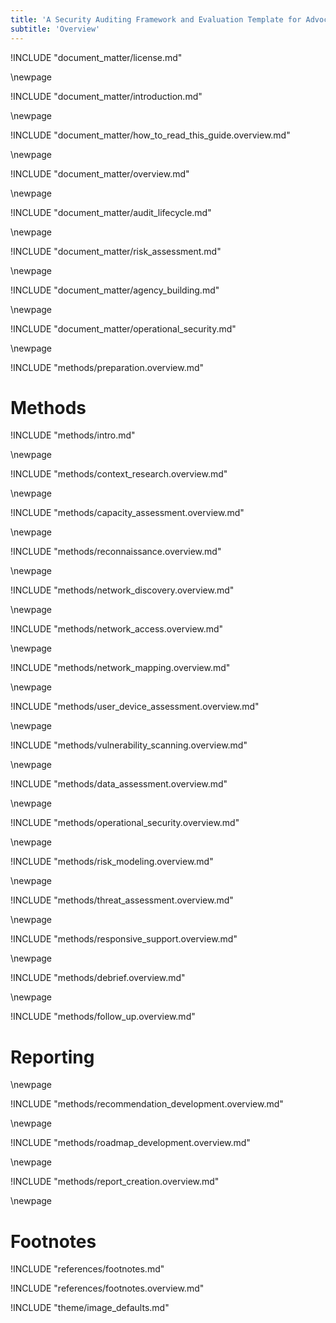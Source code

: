 ```yaml
---
title: 'A Security Auditing Framework and Evaluation Template for Advocacy Groups'
subtitle: 'Overview'
---
```


<!-- License -->

!INCLUDE "document_matter/license.md"

\newpage

<!-- Introduction -->

!INCLUDE "document_matter/introduction.md"

\newpage

!INCLUDE "document_matter/how_to_read_this_guide.overview.md"

\newpage

<!-- Overview -->

!INCLUDE "document_matter/overview.md"

\newpage

<!-- Audit Lifecycle -->

!INCLUDE "document_matter/audit_lifecycle.md"

\newpage
<!-- Risk Modeling -->

!INCLUDE "document_matter/risk_assessment.md"

\newpage
<!-- Agency Building -->

!INCLUDE "document_matter/agency_building.md"

\newpage
<!-- Operational Security -->

!INCLUDE "document_matter/operational_security.md"

\newpage
<!-- Audit Prep-->
!INCLUDE "methods/preparation.overview.md"

# Methods

!INCLUDE "methods/intro.md"

\newpage
<!-- Audit Scoping-->

!INCLUDE "methods/context_research.overview.md"

\newpage

!INCLUDE "methods/capacity_assessment.overview.md"


\newpage
<!-- Recon-->

!INCLUDE "methods/reconnaissance.overview.md"

\newpage
<!-- Network Discovery-->

!INCLUDE "methods/network_discovery.overview.md"

\newpage
<!-- Network Access -->

!INCLUDE "methods/network_access.overview.md"

\newpage
<!-- Network Mapping -->

!INCLUDE "methods/network_mapping.overview.md"

\newpage
<!-- User Device Assessment -->

!INCLUDE "methods/user_device_assessment.overview.md"

\newpage
<!-- Vulnerability Analysis -->

!INCLUDE "methods/vulnerability_scanning.overview.md"

\newpage
<!-- Data Assessment (assets) -->

!INCLUDE "methods/data_assessment.overview.md"

\newpage
<!-- Physical Assessment -->

!INCLUDE "methods/operational_security.overview.md"

\newpage
<!-- Risk Modeling -->

!INCLUDE "methods/risk_modeling.overview.md"

\newpage
<!-- Threat Assessment -->

!INCLUDE "methods/threat_assessment.overview.md"

\newpage
<!-- Responsive Support -->

!INCLUDE "methods/responsive_support.overview.md"

\newpage
<!-- Debrief -->

!INCLUDE "methods/debrief.overview.md"


\newpage
<!-- Follow Up -->

!INCLUDE "methods/follow_up.overview.md"

# Reporting

\newpage
<!-- Recommendation Development -->

!INCLUDE "methods/recommendation_development.overview.md"

\newpage
<!-- Roadmap Development -->

!INCLUDE "methods/roadmap_development.overview.md"

\newpage
<!-- Reporting Creation -->

!INCLUDE "methods/report_creation.overview.md"

\newpage


# Footnotes

<!-- Load Footnotes -->
!INCLUDE "references/footnotes.md"

<!-- Update Footnotes for overview -->
!INCLUDE "references/footnotes.overview.md"

<!-- Load Default Images -->
!INCLUDE "theme/image_defaults.md"
